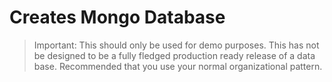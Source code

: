 # Creates Mongo Database

> Important: This should only be used for demo purposes. This has not be designed to be a fully fledged production ready release of a data base. Recommended that you use your normal organizational pattern.
